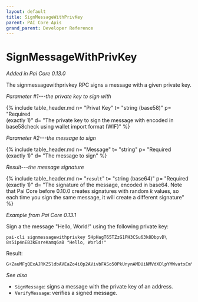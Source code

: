 ```yaml
---
layout: default
title: SignMessageWithPrivKey
parent: PAI Core Apis
grand_parent: Developer Reference
---
```


SignMessageWithPrivKey
=======================

*Added in Pai Core 0.13.0*

The signmessagewithprivkey RPC signs a message with a given private key.

*Parameter #1---the private key to sign with*

{% include table_header.md
  n= "Privat Key"
  t= "string (base58)"
  p= "Required<br>(exactly 1)"
  d= "The private key to sign the message with encoded in base58check using wallet import format (WIF)"
%}

*Parameter #2---the message to sign*

{% include table_header.md
  n= "Message"
  t= "string"
  p= "Required<br>(exactly 1)"
  d= "The message to sign"
%}

*Result---the message signature*

{% include table_header.md
  n= "`result`"
  t= "string (base64)"
  p= "Required<br>(exactly 1)"
  d= "The signature of the message, encoded in base64.  Note that Pai Core before 0.10.0 creates signatures with random *k* values, so each time you sign the same message, it will create a different signature"
%}

*Example from Pai Core 0.13.1*

Sign a the message "Hello, World!" using the following private key:

```
pai-cli signmessagewithprivkey 5HpHagT65TZzG1PH3CSu63k8DbpvD\
8s5ip4nEB3kEsreKamq6aB "Hello, World!"
```

Result:

```
G+ZauMFgQExAJRKZSldbAVEaZo4i0p2AVivbFASo50PkUnynAMDUiNMVdXDlpYMWvatxCmYmLn8C9zygPRn3Y1c=
```

*See also*

* `SignMessage`:  signs a message with the private key of an address.
* `VerifyMessage`: verifies a signed message.



